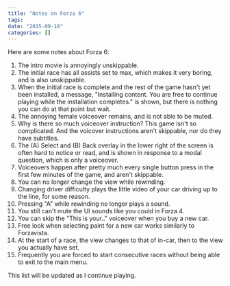 ```yaml
---
title: "Notes on Forza 6"
tags:
date: "2015-09-10"
categories: []
---
```


Here are some notes about Forza 6:

1. The intro movie is annoyingly unskippable.
1. The initial race has all assists set to max, which makes it very boring, and is also unskippable.
1. When the initial race is complete and the rest of the game hasn't yet been installed, a message, "Installing content. You are free to continue playing while the installation completes." is shown, but there is nothing you can do at that point but wait.
1. The annoying female voiceover remains, and is not able to be muted.
1. Why is there so much voiceover instruction? This game isn't so complicated. And the voicover instructions aren't skippable, nor do they have subtitles.
1. The (A) Select and (B) Back overlay in the lower right of the screen is often hard to notice or read, and is shown in response to a modal question, which is only a voiceover.
1. Voiceovers happen after pretty much every single button press in the first few minutes of the game, and aren't skippable.
1. You can no longer change the view while rewinding.
1. Changing driver difficulty plays the little video of your car driving up to the line, for some reason.
1. Pressing "A" while rewinding no longer plays a sound.
1. You still can't mute the UI sounds like you could in Forza 4.
1. You can skip the "This is your.." voiceover when you buy a new car.
1. Free look when selecting paint for a new car works similarly to Forzavista.
1. At the start of a race, the view changes to that of in-car, then to the view you actually have set.
1. Frequently you are forced to start consecutive races without being able to exit to the main menu.

This list will be updated as I continue playing.
